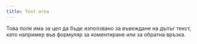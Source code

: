 ```yaml
---
title: Text area
---
```


Това поле има за цел да бъде използвано за въвеждане на дълъг текст, като например във формуляр за коментиране или за обратна връзка. 